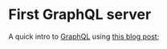 # First GraphQL server

A quick intro to [GraphQL](https://github.com/facebook/graphql) using [this blog post](https://medium.com/@clayallsopp/your-first-graphql-server-3c766ab4f0a2#.mjg3x8wel);

